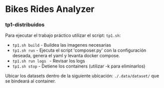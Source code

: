 # Bikes Rides Analyzer

### tp1-distribuidos 


Para ejecutar el trabajo práctico utilizar el script: ``tp1.sh``:

- ``tp1.sh build``      - Buildea las imagenes necesarias
- ``tp1.sh run``        - Ejecuta el script 'composer.py' con la configuración deseada, genera el yaml y levanta docker compose.
- ``tp1.sh run logs ``  - Revisar los logs
- ``tp1.sh stop``       - Detiene los containers (utilizar -k para eliminarlos)


Ubicar los datasets dentro de la siguiente ubicación: ```./.data/dataset/``` que se bindeará al container.